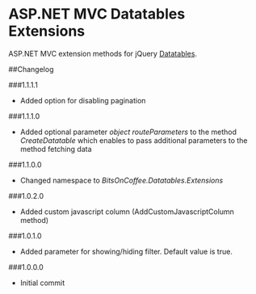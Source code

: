 # ASP.NET MVC Datatables ExtensionsASP.NET MVC extension methods for jQuery [Datatables](http://datatables.net).##Changelog###1.1.1.1* Added option for disabling pagination###1.1.1.0* Added optional parameter _object routeParameters_ to the method _CreateDatatable_ which enables to pass additional parameters to the method fetching data###1.1.0.0* Changed namespace to _BitsOnCoffee.Datatables.Extensions_###1.0.2.0* Added custom javascript column (AddCustomJavascriptColumn method)###1.0.1.0*  Added parameter for showing/hiding filter. Default value is true.###1.0.0.0* Initial commit